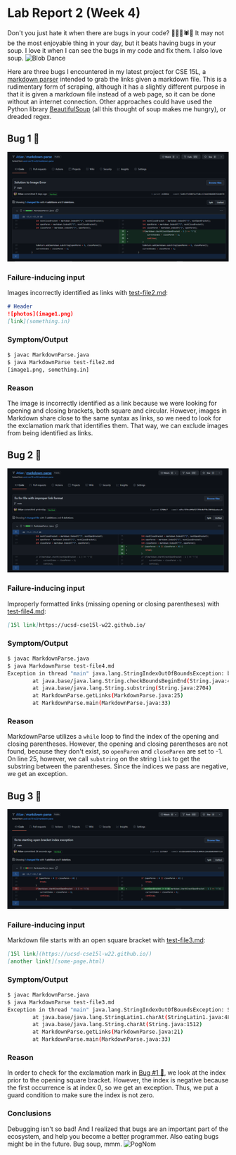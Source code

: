 # Lab Report 2 (Week 4)

Don't you just hate it when there are bugs in your code? 🐛🐜🦋🕷🦟 It may not be the most enjoyable thing in your day, but it beats having bugs in your soup. I love it when I can see the bugs in my code and fix them. I also love soup. ![Blob Dance](https://cdn.betterttv.net/emote/5ada077451d4120ea3918426/1x)

Here are three bugs I encountered in my latest project for CSE 15L, a [markdown parser](https://github.com/Atlae/markdown-parse) intended to grab the links given a markdown file. This is a rudimentary form of scraping, although it has a slightly different purpose in that it is given a markdown file instead of a web page, so it can be done without an internet connection. Other approaches could have used the Python library [BeautifulSoup](https://www.crummy.com/software/BeautifulSoup/bs4/doc/) (all this thought of soup makes me hungry), or dreaded regex.

## Bug 1 🐛

![Image Error](images/image_error.png)

### Failure-inducing input

Images incorrectly identified as links with [test-file2.md](https://github.com/Atlae/markdown-parse/blob/main/test-file2.md):

```md
# Header 
![photos](image1.png)
[link](something.in)
```

### Symptom/Output

```sh
$ javac MarkdownParse.java
$ java MarkdownParse test-file2.md
[image1.png, something.in]
```

### Reason

The image is incorrectly identified as a link because we were looking for opening and closing brackets, both square and circular. However, images in Markdown share close to the same syntax as links, so we need to look for the exclamation mark that identifies them. That way, we can exclude images from being identified as links.

## Bug 2 🐜

![Improper Link Error](images/improper_link_error.png)

### Failure-inducing input

Improperly formatted links (missing opening or closing parentheses) with [test-file4.md](https://github.com/Atlae/markdown-parse/blob/main/test-file4.md):

```md
[15l link]https://ucsd-cse15l-w22.github.io/
```

### Symptom/Output

```sh
$ javac MarkdownParse.java
$ java MarkdownParse test-file4.md
Exception in thread "main" java.lang.StringIndexOutOfBoundsException: begin 0, end -1, length 44
        at java.base/java.lang.String.checkBoundsBeginEnd(String.java:4601)
        at java.base/java.lang.String.substring(String.java:2704)
        at MarkdownParse.getLinks(MarkdownParse.java:25)
        at MarkdownParse.main(MarkdownParse.java:33)
```

### Reason

MarkdownParse utilizes a `while` loop to find the index of the opening and closing parentheses. However, the opening and closing parentheses are not found, because they don't exist, so `openParen` and `closeParen` are set to -1. On line 25, however, we call `substring` on the string `link` to get the substring between the parentheses. Since the indices we pass are negative, we get an exception.

## Bug 3 🦋

![Starting Bracket Error](images/starting_bracket_error.png)

### Failure-inducing input

Markdown file starts with an open square bracket with [test-file3.md](https://github.com/Atlae/markdown-parse/blob/main/test-file3.md):

```md
[15l link](https://ucsd-cse15l-w22.github.io/)
[another link!](some-page.html)
```

### Symptom/Output

```sh
$ javac MarkdownParse.java
$ java MarkdownParse test-file3.md
Exception in thread "main" java.lang.StringIndexOutOfBoundsException: String index out of range: -1
        at java.base/java.lang.StringLatin1.charAt(StringLatin1.java:48)
        at java.base/java.lang.String.charAt(String.java:1512)
        at MarkdownParse.getLinks(MarkdownParse.java:21)
        at MarkdownParse.main(MarkdownParse.java:33)
```

### Reason

In order to check for the exclamation mark in [Bug #1 🐛](https://github.com/Atlae/cse15l-lab-reports/blob/main/lab-report-2-week-4.md#bug-1), we look at the index prior to the opening square bracket. However, the index is negative because the first occurrence is at index 0, so we get an exception. Thus, we put a guard condition to make sure the index is not zero.

### Conclusions

Debugging isn't so bad! And I realized that bugs are an important part of the ecosystem, and help you become a better programmer. Also eating bugs might be in the future. Bug soup, mmm. ![PogNom](https://cdn.betterttv.net/emote/5ff95a8157d4e512bbf4f8f1/1x)
